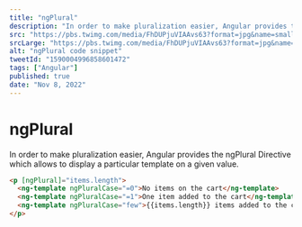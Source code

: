 ```yaml
---
title: "ngPlural"
description: "In order to make pluralization easier, Angular provides the ngPlural Directive which allows to display a particular template on a given value."
src: "https://pbs.twimg.com/media/FhDUPjuVIAAvs63?format=jpg&name=small"
srcLarge: "https://pbs.twimg.com/media/FhDUPjuVIAAvs63?format=jpg&name=large"
alt: "ngPlural code snippet"
tweetId: "1590004996858601472"
tags: ["Angular"]
published: true
date: "Nov 8, 2022"
---
```


# ngPlural

In order to make pluralization easier, Angular provides the ngPlural Directive which allows to display a particular template on a given value.

```html
<p [ngPlural]="items.length">
  <ng-template ngPluralCase="=0">No items on the cart</ng-template>
  <ng-template ngPluralCase="=1">One item added to the cart</ng-template>
  <ng-template ngPluralCase="few">{{items.length}} items added to the cart</ng-template>
</p>
```
